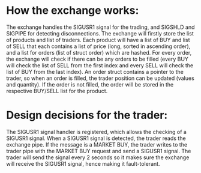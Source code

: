 # How the exchange works:
The exchange handles the SIGUSR1 signal for the trading, and SIGSHLD and SIGPIPE for detecting disconnections. The exchange will firstly store the list of products and list of traders. Each product will have a list of BUY and list of SELL that each contains a list of price (long, sorted in ascending order), and a list for orders (list of struct order) which are hashed. For every order, the exchange will check if there can be any orders to be filled (every BUY will check the list of SELL from the first index and every SELL will check the list of BUY from the last index). An order struct contains a pointer to the trader, so when an order is filled, the trader position can be updated (values and quantity). If the order is not filled, the order will be stored in the respective BUY/SELL list for the product.

# Design decisions for the trader:
The SIGUSR1 signal handler is registered, which allows the checking of a SIGUSR1 signal. When a SIGUSR1 signal is detected, the trader reads the exchange pipe. If the message is a MARKET BUY, the trader writes to the trader pipe with the MARKET BUY request and send a SIGUSR1 signal. The trader will send the signal every 2 seconds so it makes sure the exchange will receive the SIGUSR1 signal, hence making it fault-tolerant. 
